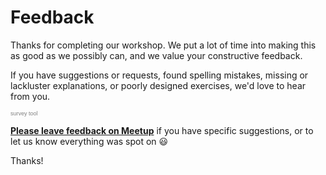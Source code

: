 # Feedback

Thanks for completing our workshop. We put a lot of time into making this as good as we possibly can, and we value your constructive feedback.

If you have suggestions or requests, found spelling mistakes, missing or lackluster explanations, or poorly designed exercises, we'd love to hear from you.

<script type="text/javascript" src="http://www.easypolls.net/ext/scripts/emPoll.js?p=59f77c8ee4b036a938d51ebb"></script><a class="OPP-powered-by" href="http://www.objectplanet.com/opinio/" style="text-decoration:none;"><div style="font: 9px arial; color: gray;">survey tool</div></a>

**[Please leave feedback on Meetup](https://www.meetup.com/preview/Bergen-Nerdschool)** if you have specific suggestions, or to let us know everything was spot on :smiley:

Thanks!
